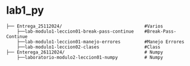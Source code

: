 # lab1_py
    ├── Entrega_25112024/                               #Varios
        ├──lab-modulo1-leccion01-break-pass-continue    #Break-Pass-Continue
        ├──lab-modulo1-leccion01-manejo-errores         #Manejo Errores
        ├──lab-modulo1-leccion02-clases                 #Class    
    ├── Enterega_26112024/                              # Numpy
        ├──laboratorio-modulo2-leccion01-numpy          # Numpy
    